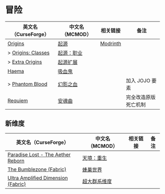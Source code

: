 # 冒险

| 英文名（CurseForge）                                                               | 中文名（MCMOD）                                    | 相关链接                                         | 备注                 |
| ---------------------------------------------------------------------------------- | -------------------------------------------------- | ------------------------------------------------ | -------------------- |
| [Origins](https://www.curseforge.com/minecraft/mc-mods/origins)                    | [起源](https://www.mcmod.cn/class/3111.html)       | [Modrinth](https://www.modrinth.com/mod/origins) |                      |
| > [Origins: Classes](https://www.curseforge.com/minecraft/mc-mods/origins-classes) | [起源：职业](https://www.mcmod.cn/class/3134.html) |                                                  |                      |
| > [Extra Origins](https://www.curseforge.com/minecraft/mc-mods/extra-origins)      | [起源扩展](https://www.mcmod.cn/class/3117.html)   |                                                  |                      |
| [Haema](https://www.curseforge.com/minecraft/mc-mods/haema)                        | [吸血鬼](https://www.mcmod.cn/class/2836.html)     |                                                  |                      |
| > [Phantom Blood](https://www.curseforge.com/minecraft/mc-mods/phantom-blood)      | [幻影之血](https://www.mcmod.cn/class/4096.html)   |                                                  | 加入 JOJO 要素       |
| [Requiem](https://www.curseforge.com/minecraft/mc-mods/requiem)                    | [安魂曲](https://www.mcmod.cn/class/1150.html)     |                                                  | 完全改造原版死亡机制 |

## 新维度

| 英文名（CurseForge）                                                                                                | 中文名（MCMOD）                                      | 相关链接 | 备注 |
| ------------------------------------------------------------------------------------------------------------------- | ---------------------------------------------------- | -------- | ---- |
| [Paradise Lost - The Aether Reborn](https://www.curseforge.com/minecraft/mc-mods/paradise-lost)                     | [天境：重生](https://www.mcmod.cn/class/3670.html)   |          |      |
| [The Bumblezone (Fabric)](https://www.curseforge.com/minecraft/mc-mods/the-bumblezone-fabric)                       | [蜂巢世界](https://www.mcmod.cn/class/2489.html)     |          |      |
| [Ultra Amplified Dimension (Fabric)](https://www.curseforge.com/minecraft/mc-mods/ultra-amplified-dimension-fabric) | [超大群系维度](https://www.mcmod.cn/class/4077.html) |          |      |
